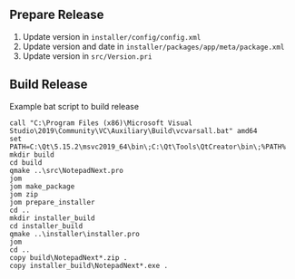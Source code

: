 ## Prepare Release

1. Update version in `installer/config/config.xml`
2. Update version and date in `installer/packages/app/meta/package.xml`
3. Update version in `src/Version.pri`

## Build Release
Example bat script to build release

```
call "C:\Program Files (x86)\Microsoft Visual Studio\2019\Community\VC\Auxiliary\Build\vcvarsall.bat" amd64
set PATH=C:\Qt\5.15.2\msvc2019_64\bin\;C:\Qt\Tools\QtCreator\bin\;%PATH%
mkdir build
cd build
qmake ..\src\NotepadNext.pro
jom
jom make_package
jom zip
jom prepare_installer
cd ..
mkdir installer_build
cd installer_build
qmake ..\installer\installer.pro
jom
cd ..
copy build\NotepadNext*.zip .
copy installer_build\NotepadNext*.exe .
```